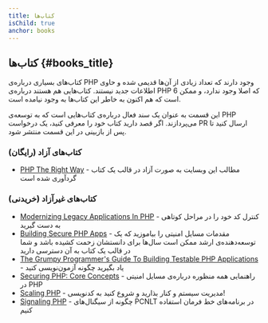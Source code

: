 ```yaml
---
title: کتاب‌ها
isChild: true
anchor: books
---
```


## کتاب‌ها {#books_title}

کتاب‌های بسیاری درباره‌ی PHP وجود دارند که تعداد زیادی از آن‌ها قدیمی شده و حاوی اطلاعات جدید نیستند. کتاب‌هایی هم هستند درباره‌ی PHP 6 که اصلا وجود ندارد، و ممکن است که هم اکنون به خاطر این کتاب‌ها به وجود نیامده است.

این قسمت به عنوان یک سند فعال درباره‌ی کتاب‌هایی است که به توسعه‌ی PHP می‌پردازند. اگر قصد دارید کتاب خود را معرفی کنید، یک درخواست PR ارسال کنید تا پس از بازبینی در این قسمت منتشر شود.

### کتاب‌های آزاد (رایگان)

* [PHP The Right Way](https://leanpub.com/phptherightway/) - مطالب این وبسایت به صورت آزاد در قالب یک کتاب گردآوری شده است

### کتاب‌های غیرآزاد (خریدنی)

* [Modernizing Legacy Applications In PHP](https://leanpub.com/mlaphp) - کنترل کد خود را در مراحل کوتاهی به دست گیرید
* [Building Secure PHP Apps](https://leanpub.com/buildingsecurephpapps) - مقدمات مسایل امنیتی را بیاموزید که یک توسعه‌دهنده‌ی ارشد ممکن است سال‌ها برای دانستشان زحمت کشیده باشد و شما در قالب یک کتاب به آن دسترسی دارید
* [The Grumpy Programmer's Guide To Building Testable PHP Applications](https://leanpub.com/grumpy-testing) - یاد بگیرید چگونه آزمون‌نویسی کنید
* [Securing PHP: Core Concepts](https://leanpub.com/securingphp-coreconcepts) - راهنمایی همه منظوره درباره‌ی مسایل امنیتی در PHP
* [Scaling PHP](https://leanpub.com/scalingphp) - مدیریت سیستم و کنار بذارید و شروع کنید به کدنویسی!
* [Signaling PHP](https://leanpub.com/signalingphp) - چگونه از سیگنال‌های PCNLT در برنامه‌های خط فرمان استفاده کنیم
